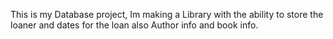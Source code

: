 This is my Database project,
Im making a Library with the ability to store the loaner and dates for the loan also Author info and book info.
